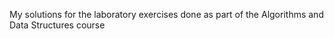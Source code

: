 My solutions for the laboratory exercises done as part of the Algorithms and Data Structures course 
